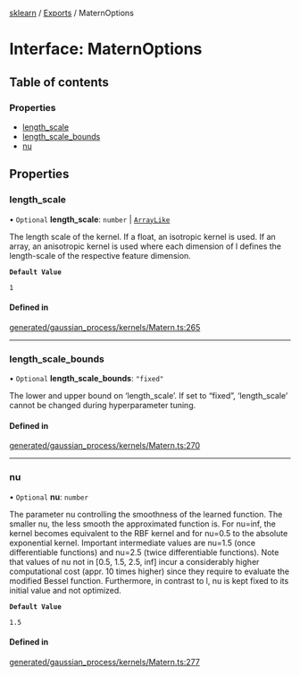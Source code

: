 [sklearn](../readme.md) / [Exports](../modules.md) / MaternOptions

# Interface: MaternOptions

## Table of contents

### Properties

- [length\_scale](MaternOptions.md#length_scale)
- [length\_scale\_bounds](MaternOptions.md#length_scale_bounds)
- [nu](MaternOptions.md#nu)

## Properties

### length\_scale

• `Optional` **length\_scale**: `number` \| [`ArrayLike`](../modules.md#arraylike)

The length scale of the kernel. If a float, an isotropic kernel is used. If an array, an anisotropic kernel is used where each dimension of l defines the length-scale of the respective feature dimension.

**`Default Value`**

`1`

#### Defined in

[generated/gaussian_process/kernels/Matern.ts:265](https://github.com/transitive-bullshit/scikit-learn-ts/blob/367336a/packages/sklearn/src/generated/gaussian_process/kernels/Matern.ts#L265)

___

### length\_scale\_bounds

• `Optional` **length\_scale\_bounds**: ``"fixed"``

The lower and upper bound on ‘length\_scale’. If set to “fixed”, ‘length\_scale’ cannot be changed during hyperparameter tuning.

#### Defined in

[generated/gaussian_process/kernels/Matern.ts:270](https://github.com/transitive-bullshit/scikit-learn-ts/blob/367336a/packages/sklearn/src/generated/gaussian_process/kernels/Matern.ts#L270)

___

### nu

• `Optional` **nu**: `number`

The parameter nu controlling the smoothness of the learned function. The smaller nu, the less smooth the approximated function is. For nu=inf, the kernel becomes equivalent to the RBF kernel and for nu=0.5 to the absolute exponential kernel. Important intermediate values are nu=1.5 (once differentiable functions) and nu=2.5 (twice differentiable functions). Note that values of nu not in \[0.5, 1.5, 2.5, inf\] incur a considerably higher computational cost (appr. 10 times higher) since they require to evaluate the modified Bessel function. Furthermore, in contrast to l, nu is kept fixed to its initial value and not optimized.

**`Default Value`**

`1.5`

#### Defined in

[generated/gaussian_process/kernels/Matern.ts:277](https://github.com/transitive-bullshit/scikit-learn-ts/blob/367336a/packages/sklearn/src/generated/gaussian_process/kernels/Matern.ts#L277)
